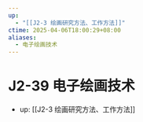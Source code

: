 ```yaml
---
up:
  - "[[J2-3 绘画研究方法、工作方法]]"
ctime: 2025-04-06T18:00:29+08:00
aliases:
  - 电子绘画技术
---
```


# J2-39 电子绘画技术

- up: [[J2-3 绘画研究方法、工作方法]]
